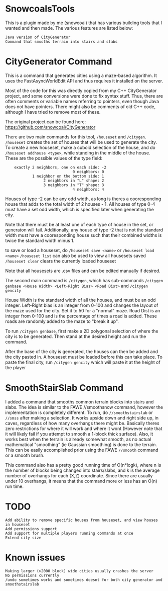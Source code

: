 # SnowcoalsTools

This is a plugin made by me (snowcoal) that has various building tools that I wanted and then made. The various features are listed below:

    Java version of CityGenerator
    Command that smooths terrain into stairs and slabs

# CityGenerator Command

This is a command that generates cities using a maze-based algorithm. It uses the FastAsyncWorldEdit API and thus requires it installed on the server.

Most of the code for this was directly copied from my C++ CityGenerator project, and some conversions were done to fix syntax stuff.
Thus, there are often comments or variable names referring to pointers, even though Java does not have pointers. There might also be comments
of old C++ code, although I have tried to remove most of these.

The original project can be found here: https://github.com/snowcoal/CityGenerator

There are two main commands for this tool, ```/houseset``` and ```/citygen```. ```/houseset``` creates the set of houses that will be used to generate the city.
To create a new houseset, make a cuboid selection of the house, and do ```/houseset addhouse <type>```, while standing in the middle of the house. 
These are the possible values of the type field:

        exactly 2 neighbors, one on each side: -2
                                  0 neighbors: 0
                1 neighbor on the bottom side: 1
                     2 neighbors in "L" shape: 2
                     3 neighbors in "T" shape: 3
                                  4 neighbors: 4

Houses of type -2 can be any odd width, as long is theres a cooresponding house that adds to the total width of 2 houses - 1. All houses of type 0-4 must have
a set odd width, which is specified later when generating the city.

Note that there must be at least one of each type of house in the set, or generaton will fail. Additionally, any house of type -2 that is not the standard
width must have a cooresponding house such that their combined widths is twice the standard width minus 1.

to save or load a houseset, do ```/houseset save <name>``` or ```/houseset load <name>```
```/houseset list``` can also be used to view all housesets saved
```/houseset clear``` clears the currently loaded houseset

Note that all housesets are .csv files and can be edited manually if desired.

The second main command is ```/citygen```, which has sub-commands ```/citygen genbase <House Width> <Left-Right Bias> <Road Dist>``` and ```/citygen gencity```

House Width is the standard width of all the houses, and must be an odd integer.
Left-Right bias is an integer from 0-100 and changes the layout of the maze used for the city. Set it to 50 for a "normal" maze.
Road Dist is an integer from 0-100 and is the percentage of times a road is added. These roads are randomly added to the maze to "break it up".

To run ```/citygen genbase```, first make a 2D polygonal selection of where the city is to be generated. Then stand at the desired height and run the command.

After the base of the city is generated, the houses can then be added and the city pasted in. A houseset must be loaded before this can take place. To paste
the final city, run ```/citygen gencity``` which will paste it at the height of the player

# SmoothStairSlab Command

I added a command that smooths common terrain blocks into stairs and slabs. The idea is similar to the FAWE //smoothsnow command, however the implementation is
completely different. To run, do ```//smoothstairslab``` or ```//smss``` after making a selection. It works upside down and right side up, in caves, regardless
of how many overhangs there might be. Basically theres zero restrictions for where it will work and where it wont (However note that it will likely fail if
you attempt to smooth a 1-block thick surface). Also, it works best when the terrain is already somewhat smooth, as no actual mathematical "smoothing"
(ie Gaussian smoothing) is done to the terrain. This can be easily accomplished prior using the FAWE ```//smooth``` command or a smooth brush.

This command also has a pretty good running time of O(n*logk), where n is the number of blocks being changed into stairs/slabs, and k is the average number
of overhangs for each (X,Z) coordinate. Since there are usually under 10 overhangs, it means that the command more or less has an O(n) run time.


# TODO

    Add ability to remove specific houses from houseset, and view houses in houseset
    Add permissions support
    Add support for multiple players running commands at once
    Extend city size

# Known issues

    Making larger (>2000 block) wide cities usually crashes the server
    No permissions currently
    /undo sometimes works and sometimes doesnt for both city generator and smoothstairslab

